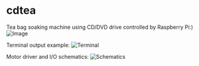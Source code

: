 cdtea
=====
Tea bag soaking machine using CD/DVD drive controlled by Raspberry Pi:)
![Image](http://achilikin.com/img/cdtea.jpg)

Terminal output example:
![Terminal](http://achilikin.com/img/cdtea-term.jpg)

Motor driver and I/O schematics:
![Schematics](http://achilikin.com/img/cdtea-schematics.png)

